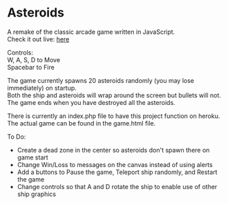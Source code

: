Asteroids
=========
A remake of the classic arcade game written in JavaScript.  
Check it out live: [here](asteroids.alberthung.net) 

Controls:  
 W, A, S, D to Move  
 Spacebar to Fire  
 
The game currently spawns 20 asteroids randomly (you may lose immediately) on startup.  
Both the ship and asteroids will wrap around the screen but bullets will not.  
The game ends when you have destroyed all the asteroids.  

There is currently an index.php file to have this project function on heroku. The actual game can be found in the game.html file.

To Do:  
  * Create a dead zone in the center so asteroids don't spawn there on game start
  * Change Win/Loss to messages on the canvas instead of using alerts
  * Add a buttons to Pause the game, Teleport ship randomly, and Restart the game
  * Change controls so that A and D rotate the ship to enable use of other ship graphics
